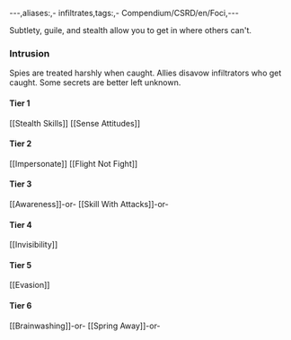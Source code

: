 ---,aliases:,- infiltrates,tags:,- Compendium/CSRD/en/Foci,---

Subtlety, guile, and stealth allow you to get in where others can't.
 ### Intrusion
Spies are treated harshly when caught. Allies disavow infiltrators who get caught. Some secrets are better left unknown.

#### Tier 1
[[Stealth Skills]]
[[Sense Attitudes]]
#### Tier 2
[[Impersonate]]
[[Flight Not Fight]]
#### Tier 3
[[Awareness]]-or-
[[Skill With Attacks]]-or-
#### Tier 4
[[Invisibility]]
#### Tier 5
[[Evasion]]
#### Tier 6
[[Brainwashing]]-or-
[[Spring Away]]-or-
